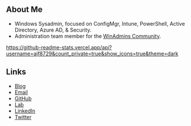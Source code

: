 ## About Me

* Windows Sysadmin, focused on ConfigMgr, Intune, PowerShell, Active Directory, Azure AD, & Security.
* Administration team member for the [WinAdmins Community](https://winadmins.io/).

https://github-readme-stats.vercel.app/api?username=ajf8729&count_private=true&show_icons=true&theme=dark

## Links

* [Blog](https://anthonyfontanez.com/)
* [Email](mailto:ajf@anthonyfontanez.com)
* [GitHub](https://github.com/ajf8729)
* [Lab](https://ajf8729.com)
* [LinkedIn](https://linkedin.com/in/ajf8729)
* [Twitter](https://twitter.com/ajf8729)
